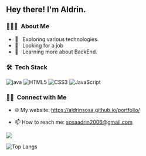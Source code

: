 <h2> Hey there! I'm Aldrin.</h2>

<h3> 👨🏻‍💻 &nbsp;About Me </h3>

- 🤔 &nbsp; Exploring various technologies.
- 💼 &nbsp; Looking for a job
- 🌱 &nbsp; Learning more about BackEnd.

<h3> 🛠 &nbsp;Tech Stack</h3>

![java](https://img.shields.io/badge/-java-grey?style=for-the-badge&logo=openjdk&logoColor=white&labelColor=8E2DE2)
![HTML5](https://img.shields.io/badge/html%205-grey?style=for-the-badge&logo=html5&logoColor=white&labelColor=8E2DE2)
![CSS3](https://img.shields.io/badge/css%203-grey?style=for-the-badge&logo=css3&logoColor=white&labelColor=8E2DE2)
![JavaScript](https://img.shields.io/badge/-JavaScript-grey?style=for-the-badge&logo=javascript&logoColor=white&labelColor=8E2DE2)
<br/>

<h3> 🤝🏻 &nbsp;Connect with Me </h3>

- 🌐 My website: <a href="https://aldrinsosa.github.io/portfolio/" target="_blank">https://aldrinsosa.github.io/portfolio/</a>
<!--- 🕊️ My twitter: <a href="https://twitter.com/sosaldrin" target="_blank">@sosaldrin</a>
- 📷 My instagram: <a href="https://www.instagram.com/aldrin_sosa/?hl=es-la" target="_blank">@aldrin_sosa</a>--->
- 📫 How to reach me: <a href="mailto:sosaadrin2006@gmail.com">sosaadrin2006@gmail.com</a>

<img src="https://github-readme-stats-aldrinsosa.vercel.app/api?username=aldrinsosa&show_icons=true&theme=radical&title_color=8E2DE2&text_color=fff&icon_color=8E2DE2">

![Top Langs](https://github-readme-stats-aldrinsosa.vercel.app/api/top-langs/?username=aldrinsosa&theme=radical&title_color=8E2DE2&text_color=fff)

